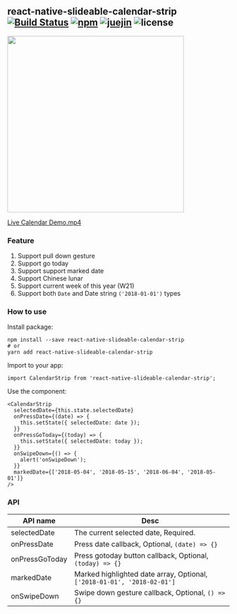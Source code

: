 ## react-native-slideable-calendar-strip [![Build Status](https://travis-ci.org/FaiChou/react-native-slideable-calendar-strip.svg?branch=master)](https://travis-ci.org/FaiChou/react-native-slideable-calendar-strip) [![npm](https://img.shields.io/npm/v/npm.svg)](https://www.npmjs.com/package/react-native-slideable-calendar-strip) [![juejin](https://badge.juejin.im/entry/5b04334a6fb9a07aaa119aac/likes.svg?style=flat-square)](https://juejin.im/post/5b041fe66fb9a07aa43c8c8c) ![license](https://img.shields.io/github/license/mashape/apistatus.svg)


<img src="http://p9qv3iwy5.bkt.clouddn.com/calendar-strip.PNG" width="400"/>

[Live Calendar Demo.mp4](http://p9qv3iwy5.bkt.clouddn.com/calendar-strip.MP4)

### Feature

1. Support pull down gesture
2. Support go today
3. Support support marked date
4. Support Chinese lunar
5. Support current week of this year (W21)
6. Support both `Date` and Date string `('2018-01-01')` types

### How to use

Install package:

```
npm install --save react-native-slideable-calendar-strip
# or
yarn add react-native-slideable-calendar-strip
```

Import to your app:

```
import CalendarStrip from 'react-native-slideable-calendar-strip';
```

Use the component:

```
<CalendarStrip
  selectedDate={this.state.selectedDate}
  onPressDate={(date) => {
    this.setState({ selectedDate: date });
  }}
  onPressGoToday={(today) => {
    this.setState({ selectedDate: today });
  }}
  onSwipeDown={() => {
    alert('onSwipeDown');
  }}
  markedDate={['2018-05-04', '2018-05-15', '2018-06-04', '2018-05-01']}
/>
```

### API

API name       | Desc
---------------|----------------------------------------
selectedDate   | The current selected date, Required.
onPressDate    | Press date callback, Optional, `(date) => {}`
onPressGoToday | Press gotoday button callback, Optional, `(today) => {}`
markedDate     | Marked highlighted date array, Optional, `['2018-01-01', '2018-02-01']`
onSwipeDown    | Swipe down gesture callback, Optional, `() => {}`

